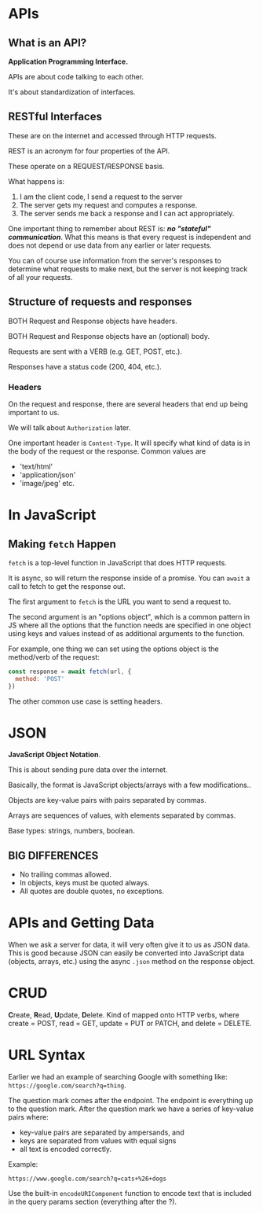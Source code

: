 
# APIs

## What is an API?

**Application Programming Interface.**

APIs are about code talking to each other.

It's about standardization of interfaces.


## RESTful Interfaces

These are on the internet and accessed through HTTP requests.

REST is an acronym for four properties of the API.

These operate on a REQUEST/RESPONSE basis.

What happens is:

1. I am the client code, I send a request to the server
2. The server gets my request and computes a response.
3. The server sends me back a response and I can act appropriately.


One important thing to remember about REST is:
***no "stateful" communication***.
What this means is that every request is independent
and does not depend or use data from any earlier or later requests.


You can of course use information from the server's responses
to determine what requests to make next, but the server is not
keeping track of all your requests.




## Structure of requests and responses

BOTH Request and Response objects have headers.

BOTH Request and Response objects have an (optional) body.

Requests are sent with a VERB (e.g. GET, POST, etc.).

Responses have a status code (200, 404, etc.).



### Headers

On the request and response, there are several headers that end up being important to us.

We will talk about `Authorization` later.

One important header is `Content-Type`. It will specify what kind of data is in the body of the request or the response.
Common values are
- 'text/html'
- 'application/json'
- 'image/jpeg'
etc.








# In JavaScript

## Making `fetch` Happen

`fetch` is a top-level function in JavaScript that does HTTP requests.

It is async, so will return the response inside of a promise.
You can `await` a call to fetch to get the response out.

The first argument to `fetch` is the URL you want to send a request to.

The second argument is an "options object", which is a common pattern in JS where all the options that the function needs are specified in one object using keys and values instead of as additional arguments to the function.

For example, one thing we can set using the options object is the method/verb of the request:

```js
const response = await fetch(url, {
  method: 'POST'
})
```

The other common use case is setting headers.






# JSON

**JavaScript Object Notation**.

This is about sending pure data over the internet.

Basically, the format is JavaScript objects/arrays with
a few modifications..

Objects are key-value pairs with pairs separated by commas.

Arrays are sequences of values, with elements separated by commas.

Base types: strings, numbers, boolean.


## BIG DIFFERENCES

- No trailing commas allowed.
- In objects, keys must be quoted always.
- All quotes are double quotes, no exceptions.




# APIs and Getting Data

When we ask a server for data, it will very often give it to us as JSON data. This is good because JSON can easily be converted into JavaScript data (objects, arrays, etc.) using the async `.json` method on the response object.



# CRUD

**C**reate, **R**ead, **U**pdate, **D**elete.
Kind of mapped onto HTTP verbs,
where create = POST, read = GET, update = PUT or PATCH, and delete = DELETE.


# URL Syntax

Earlier we had an example of searching Google with something like:
`https://google.com/search?q=thing`.

The question mark comes after the endpoint.
The endpoint is everything up to the question mark.
After the question mark we have a series of key-value pairs
where:
- key-value pairs are separated by ampersands, and
- keys are separated from values with equal signs
- all text is encoded correctly.

Example:

`https://www.google.com/search?q=cats+%26+dogs`

Use the built-in `encodeURIComponent` function to encode text that is included in the query params section (everything after the ?).

